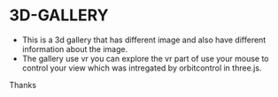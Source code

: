 # 3D-GALLERY 

* This is a 3d gallery that has different image and also have different information about the image.
* The gallery use vr you can explore the vr part of use your mouse to control your view which was intregated by orbitcontrol in three.js.

Thanks
